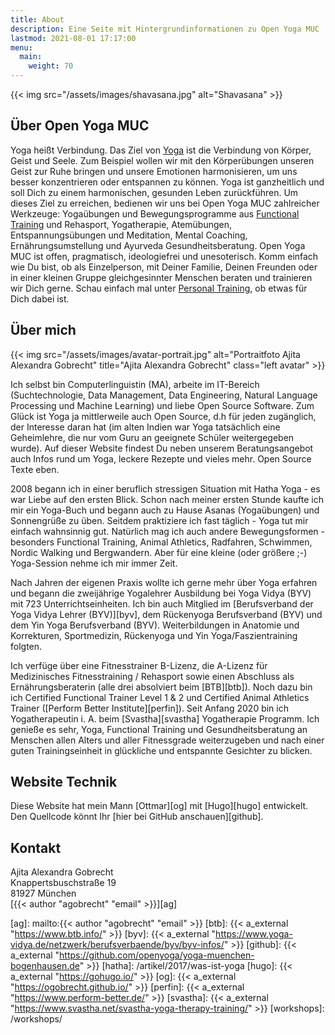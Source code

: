 ```yaml
---
title: About
description: Eine Seite mit Hintergrundinformationen zu Open Yoga MUC
lastmod: 2021-08-01 17:17:00
menu:
  main:
    weight: 70
---
```


{{< img src="/assets/images/shavasana.jpg" alt="Shavasana" >}}


## Über Open Yoga MUC

Yoga heißt Verbindung. Das Ziel von [Yoga][1] ist die Verbindung von Körper, Geist und Seele. Zum Beispiel wollen wir mit den Körperübungen unseren Geist zur Ruhe bringen und unsere Emotionen harmonisieren, um uns besser konzentrieren oder entspannen zu können. Yoga ist ganzheitlich und soll Dich zu einem harmonischen, gesunden Leben zurückführen. Um dieses Ziel zu erreichen, bedienen wir uns bei Open Yoga MUC zahlreicher Werkzeuge: Yogaübungen und Bewegungsprogramme aus [Functional Training][2] und Rehasport, Yogatherapie, Atemübungen, Entspannungsübungen und Meditation, Mental Coaching, Ernährungsumstellung und Ayurveda Gesundheitsberatung. Open Yoga MUC ist offen, pragmatisch, ideologiefrei und unesoterisch. Komm einfach wie Du bist, ob als Einzelperson, mit Deiner Familie, Deinen Freunden oder in einer kleinen Gruppe gleichgesinnter Menschen beraten und trainieren wir Dich gerne. Schau einfach mal unter [Personal Training][3], ob etwas für Dich dabei ist.


## Über mich

{{< img src="/assets/images/avatar-portrait.jpg" alt="Portraitfoto Ajita Alexandra Gobrecht" title="Ajita Alexandra Gobrecht" class="left avatar" >}}

Ich selbst bin Computerlinguistin (MA), arbeite im IT-Bereich (Suchtechnologie, Data Management, Data Engineering, Natural Language Processing und Machine Learning) und liebe Open Source Software. Zum Glück ist Yoga ja mittlerweile auch Open Source, d.h für jeden zugänglich, der Interesse daran hat (im alten Indien  war Yoga tatsächlich eine Geheimlehre, die nur vom Guru an geeignete Schüler weitergegeben wurde). Auf dieser Website findest Du neben unserem Beratungsangebot auch Infos rund um Yoga, leckere Rezepte und vieles mehr. Open Source Texte eben.

2008 begann ich in einer beruflich stressigen Situation mit Hatha Yoga - es war Liebe auf den ersten Blick. Schon nach meiner ersten Stunde kaufte ich mir ein Yoga-Buch und begann auch zu Hause Asanas (Yogaübungen) und Sonnengrüße zu üben. Seitdem praktiziere ich fast täglich - Yoga tut mir einfach wahnsinnig gut. Natürlich mag ich auch andere Bewegungsformen - besonders Functional Training, Animal Athletics, Radfahren, Schwimmen, Nordic Walking und Bergwandern. Aber für eine kleine (oder größere ;-) Yoga-Session nehme ich mir immer Zeit.

Nach Jahren der eigenen Praxis wollte ich gerne mehr über Yoga erfahren und begann die zweijährige Yogalehrer Ausbildung bei Yoga Vidya (BYV) mit 723 Unterrichtseinheiten. Ich bin auch Mitglied im [Berufsverband der Yoga Vidya Lehrer (BYV)][byv], dem Rückenyoga Berufsverband (BYV) und dem Yin Yoga Berufsverband (BYV). Weiterbildungen in Anatomie und Korrekturen, Sportmedizin, Rückenyoga und Yin Yoga/Faszientraining folgten. 

Ich verfüge über eine Fitnesstrainer B-Lizenz, die A-Lizenz für Medizinisches Fitnesstraining / Rehasport sowie einen Abschluss als Ernährungsberaterin (alle drei absolviert beim [BTB][btb]). Noch dazu bin ich Certified Functional Trainer  Level 1 & 2 und Certified Animal Athletics Trainer ([Perform Better Institute][perfin]). Seit Anfang 2020 bin ich Yogatherapeutin i. A. beim [Svastha][svastha] Yogatherapie Programm. Ich genieße es sehr, Yoga, Functional Training und Gesundheitsberatung an Menschen allen Alters und aller Fitnessgrade weiterzugeben und nach einer guten Trainingseinheit in glückliche und entspannte Gesichter zu blicken.


## Website Technik

Diese Website hat mein Mann [Ottmar][og] mit [Hugo][hugo] entwickelt. Den Quellcode könnt Ihr [hier bei GitHub anschauen][github].


## Kontakt

Ajita Alexandra Gobrecht  
Knappertsbuschstraße 19  
81927 München    
[{{< author "agobrecht" "email" >}}][ag]


[1]: /artikel/2017/was-ist-yoga/
[2]: /artikel/2019/functional-training/
[3]: /personal-training/
[4]: /beratung/
[ag]: mailto:{{< author "agobrecht" "email" >}}
[btb]: {{< a_external "https://www.btb.info/" >}}
[byv]: {{< a_external "https://www.yoga-vidya.de/netzwerk/berufsverbaende/byv/byv-infos/" >}}
[github]: {{< a_external "https://github.com/openyoga/yoga-muenchen-bogenhausen.de" >}}
[hatha]: /artikel/2017/was-ist-yoga
[hugo]: {{< a_external "https://gohugo.io/" >}}
[og]: {{< a_external "https://ogobrecht.github.io/" >}}
[perfin]: {{< a_external "https://www.perform-better.de/" >}}
[svastha]: {{< a_external "https://www.svastha.net/svastha-yoga-therapy-training/" >}}
[workshops]: /workshops/

